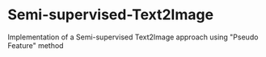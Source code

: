 # Semi-supervised-Text2Image
Implementation  of a Semi-supervised Text2Image approach using "Pseudo Feature" method
